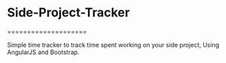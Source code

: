 # Side-Project-Tracker
====================

Simple time tracker to track time spent working on your side project, Using AngularJS and Bootstrap.
